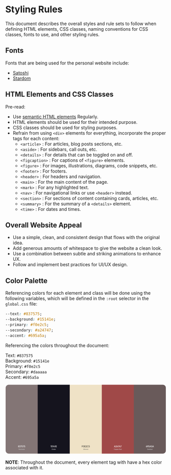 # Styling Rules

This document describes the overall styles and rule sets to follow when defining HTML elements, 
CSS classes, naming conventions for CSS classes, fonts to use, and other styling rules.


## Fonts

Fonts that are being used for the personal website include:
- [Satoshi](https://www.fontshare.com/fonts/satoshi)
- [Stardom](https://www.fontshare.com/fonts/stardom)

## HTML Elements and CSS Classes

Pre-read:
- Use [semantic HTML elements](https://developer.mozilla.org/en-US/docs/Glossary/Semantics#Semantics_in_HTML) Regularly.
- HTML elements should be used for their intended purpose.
- CSS classes should be used for styling purposes.
- Refrain from using `<div>` elements for everything, incorporate the proper tags for each content:
  - `<article>` : For articles, blog posts sections, etc.
  - `<aside>` : For sidebars, call outs, etc.
  - `<details>` : For details that can be toggled on and off.
  - `<figcaption>` : For captions of `<figure>` elements.
  - `<figure>` : For images, illustrations, diagrams, code snippets, etc.
  - `<footer>` : For footers.
  - `<header>` : For headers and navigation.
  - `<main>` : For the main content of the page.
  - `<mark>` : For any highlighted text.
  - `<nav>` : For navigational links or use `<header>` instead.
  - `<section>` : For sections of content containing cards, articles, etc.
  - `<summary>` : For the summary of a `<details>` element.
  - `<time>` : For dates and times.

## Overall Website Appeal

- Use a simple, clean, and consistent design that flows with the original idea.
- Add generous amounts of whitespace to give the website a clean look.
- Use a combination between subtle and striking animations to enhance UX.
- Follow and implement best practices for UI/UX design.

## Color Palette

Referencing colors for each element and class will be done using the following variables,
which will be defined in the `:root` selector in the `global.css` file:

```css global.css
--text: #837575;
--background: #15141e;
--primary: #f0e2c5;
--secondary: #a24747;
--accent: #695a5a;
```
Referencing the colors throughout the document: 

Text: `#837575` <br>
Background: `#15141e` <br>
Primary: `#f0e2c5` <br>
Secondary: `#daaaaa` <br>
Accent: `#695a5a` <br>

![Color Palette](c-palette.png)


**NOTE**: Throughout the document, every element tag with have a hex color associated with it.